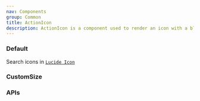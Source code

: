 ```yaml
---
nav: Components
group: Common
title: ActionIcon
description: ActionIcon is a component used to render an icon with a block around it
---
```


### Default

Search icons in [`Lucide Icon`](https://lucide.dev/)

<code src="./demos/index.tsx" nopadding></code>

### CustomSize

<code src="./demos/CustomSize.tsx" nopadding></code>

### APIs

<API></API>
